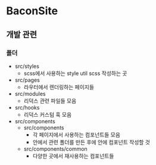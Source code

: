 # BaconSite

## 개발 관련

### 폴더

* src/styles
  * scss에서 사용하는 style util scss 작성하는 곳
* src/pages
  * 라우터에서 렌더링하는 페이지들
* src/modules
  * 리덕스 관련 파일들 모음
* src/hooks
  * 리덕스 커스텀 훅 모음
* src/components
  * src/components
    * 각 페이지에서 사용하는 컴포넌트들 모음
    * 안에서 관련 폴더를 만든 후에 안에 컴포넌트 작성할 것
  * src/components/common
    * 다양한 곳에서 재사용하는 컴포넌트들